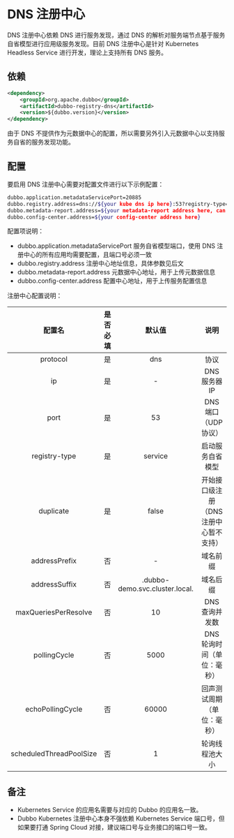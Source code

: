 # DNS 注册中心

DNS 注册中心依赖 DNS 进行服务发现，通过 DNS 的解析对服务端节点基于服务自省模型进行应用级服务发现。目前 DNS 注册中心是针对 Kubernetes Headless Service 进行开发，理论上支持所有 DNS 服务。

## 依赖

```xml
<dependency>
    <groupId>org.apache.dubbo</groupId>
    <artifactId>dubbo-registry-dns</artifactId>
    <version>${dubbo.version}</version>
</dependency>
```

由于 DNS 不提供作为元数据中心的配置，所以需要另外引入元数据中心以支持服务自省的服务发现功能。

## 配置

要启用 DNS 注册中心需要对配置文件进行以下示例配置：

```bash
dubbo.application.metadataServicePort=20885
dubbo.registry.address=dns://${your kube dns ip here}:53?registry-type=service&duplicate=false&addressSuffix=.dubbo-demo.svc.cluster.local.
dubbo.metadata-report.address=${your metadata-report address here, can be the same with config-center}
dubbo.config-center.address=${your config-center address here}
```

配置项说明：

- dubbo.application.metadataServicePort 服务自省模型端口，使用 DNS 注册中心的所有应用均需要配置，且端口号必须一致
- dubbo.registry.address 注册中心地址信息，具体参数见后文
- dubbo.metadata-report.address 元数据中心地址，用于上传元数据信息
- dubbo.config-center.address 配置中心地址，用于上传服务配置信息


注册中心配置说明：


| 配置名 | 是否必填 | 默认值 | 说明 |
| :---: | :---: | :---: | :---: |
| protocol | 是 | dns | 协议 |
| ip | 是 | - | DNS 服务器 IP |
| port | 是 | 53 | DNS 端口（UDP 协议） |
| registry-type | 是 | service | 启动服务自省模型 |
| duplicate | 是 | false | 开始接口级注册（DNS 注册中心暂不支持） |
| addressPrefix | 否 | - | 域名前缀 |
| addressSuffix | 否 | .dubbo-demo.svc.cluster.local. | 域名后缀 |
| maxQueriesPerResolve | 否 | 10 | DNS 查询并发数 |
| pollingCycle | 否 | 5000 | DNS 轮询时间（单位：毫秒） |
| echoPollingCycle | 否 | 60000 | 回声测试周期（单位：毫秒） |
| scheduledThreadPoolSize | 否 | 1 | 轮询线程池大小 |

## 备注

- Kubernetes Service 的应用名需要与对应的 Dubbo 的应用名一致。
- Dubbo Kubernetes 注册中心本身不强依赖 Kubernetes Service 端口号，但如果要打通 Spring Cloud 对接，建议端口号与业务接口的端口号一致。
